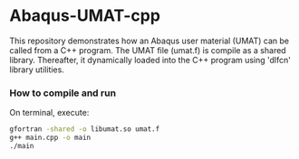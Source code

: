 # Abaqus-UMAT-cpp

This repository demonstrates how an Abaqus user material (UMAT) can be called from a C++ program. The UMAT file (umat.f) is compile as a shared library. Thereafter, it dynamically loaded into the C++ program using 'dlfcn' library utilities.

### How to compile and run
On terminal, execute:
```sh
gfortran -shared -o libumat.so umat.f
g++ main.cpp -o main
./main
```